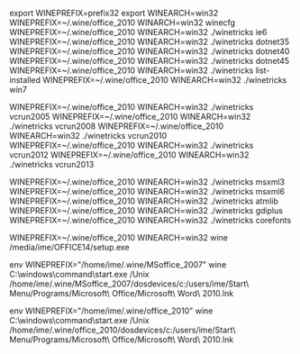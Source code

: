 export WINEPREFIX=prefix32
export WINEARCH=win32
WINEPREFIX=~/.wine/office_2010 WINARCH=win32 winecfg
WINEPREFIX=~/.wine/office_2010 WINEARCH=win32 ./winetricks ie6
WINEPREFIX=~/.wine/office_2010 WINEARCH=win32 ./winetricks dotnet35
WINEPREFIX=~/.wine/office_2010 WINEARCH=win32 ./winetricks dotnet40
WINEPREFIX=~/.wine/office_2010 WINEARCH=win32 ./winetricks dotnet45
WINEPREFIX=~/.wine/office_2010 WINEARCH=win32 ./winetricks list-installed
WINEPREFIX=~/.wine/office_2010 WINEARCH=win32 ./winetricks win7

WINEPREFIX=~/.wine/office_2010 WINEARCH=win32 ./winetricks vcrun2005
WINEPREFIX=~/.wine/office_2010 WINEARCH=win32 ./winetricks vcrun2008
WINEPREFIX=~/.wine/office_2010 WINEARCH=win32 ./winetricks vcrun2010
WINEPREFIX=~/.wine/office_2010 WINEARCH=win32 ./winetricks vcrun2012
WINEPREFIX=~/.wine/office_2010 WINEARCH=win32 ./winetricks vcrun2013

WINEPREFIX=~/.wine/office_2010 WINEARCH=win32 ./winetricks msxml3
WINEPREFIX=~/.wine/office_2010 WINEARCH=win32 ./winetricks msxml6
WINEPREFIX=~/.wine/office_2010 WINEARCH=win32 ./winetricks atmlib
WINEPREFIX=~/.wine/office_2010 WINEARCH=win32 ./winetricks gdiplus
WINEPREFIX=~/.wine/office_2010 WINEARCH=win32 ./winetricks corefonts

WINEPREFIX=~/.wine/office_2010 WINEARCH=win32 wine /media/ime/OFFICE14/setup.exe



env WINEPREFIX="/home/ime/.wine/MSoffice_2007" wine C:\\windows\\command\\start.exe /Unix /home/ime/.wine/MSoffice_2007/dosdevices/c:/users/ime/Start\ Menu/Programs/Microsoft\ Office/Microsoft\ Word\ 2010.lnk

env WINEPREFIX="/home/ime/.wine/office_2010" wine C:\\windows\\command\\start.exe /Unix /home/ime/.wine/office_2010/dosdevices/c:/users/ime/Start\ Menu/Programs/Microsoft\ Office/Microsoft\ Word\ 2010.lnk
